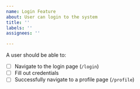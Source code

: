 ```yaml
---
name: Login Feature
about: User can login to the system
title: ''
labels: ''
assignees: ''

---
```


A user should be able to:

- [ ] Navigate to the login page (`/login`)
- [ ] Fill out credentials
- [ ] Successfully navigate to a profile page (`/profile`)

